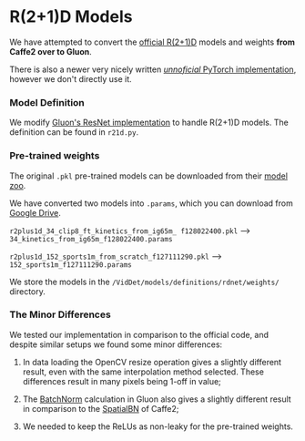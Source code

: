 # R(2+1)D Models
We have attempted to convert the [official R(2+1)D](https://github.com/facebookresearch/VMZ)
 models and weights **from Caffe2 over to Gluon**.

There is also a newer very nicely written [_unnoficial_ PyTorch implementation](https://github.com/moabitcoin/ig65m-pytorch), 
however we don't directly use it.

### Model Definition
We modify [Gluon's ResNet implementation](https://github.com/apache/incubator-mxnet/blob/master/python/mxnet/gluon/model_zoo/vision/resnet.py) 
to handle R(2+1)D models. The definition can be found in `r21d.py`.

### Pre-trained weights
The original `.pkl` pre-trained models can be downloaded from their 
[model zoo](https://github.com/facebookresearch/VMZ/blob/master/tutorials/model_zoo.md).

We have converted two models into `.params`, which you can download from 
[Google Drive](https://drive.google.com/open?id=1j3x7OTvz_MFviJCFxEnLjyuF0lyGemBO).

`r2plus1d_34_clip8_ft_kinetics_from_ig65m_ f128022400.pkl` --> `34_kinetics_from_ig65m_f128022400.params`

`r2plus1d_152_sports1m_from_scratch_f127111290.pkl` --> `152_sports1m_f127111290.params`

We store the models in the `/VidDet/models/definitions/rdnet/weights/` directory.

### The Minor Differences
We tested our implementation in comparison to the official code, and despite similar setups 
we found some minor differences:
1. In data loading the OpenCV resize operation gives a slightly different result, even with 
the same interpolation method selected. These differences result in many pixels being 1-off 
in value;

2. The [BatchNorm](https://beta.mxnet.io/api/gluon/_autogen/mxnet.gluon.nn.BatchNorm.html) 
calculation in Gluon also gives a slightly different result in comparison to the 
[SpatialBN](https://caffe2.ai/docs/operators-catalogue.html#spatialbn) of Caffe2;

3. We needed to keep the ReLUs as non-leaky for the pre-trained weights.
